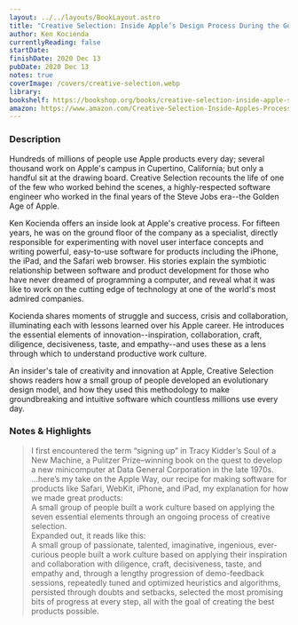```yaml
---
layout: ../../layouts/BookLayout.astro
title: "Creative Selection: Inside Apple’s Design Process During the Golden Age of Steve Jobs"
author: Ken Kocienda
currentlyReading: false
startDate:
finishDate: 2020 Dec 13
pubDate: 2020 Dec 13
notes: true
coverImage: /covers/creative-selection.webp
library:
bookshelf: https://bookshop.org/books/creative-selection-inside-apple-s-design-process-during-the-golden-age-of-steve-jobs/9781250203410
amazon: https://www.amazon.com/Creative-Selection-Inside-Apples-Process/dp/1250194466
---
```


### Description
Hundreds of millions of people use Apple products every day; several thousand work on Apple's campus in Cupertino, California; but only a handful sit at the drawing board. Creative Selection recounts the life of one of the few who worked behind the scenes, a highly-respected software engineer who worked in the final years of the Steve Jobs era--the Golden Age of Apple.

Ken Kocienda offers an inside look at Apple's creative process. For fifteen years, he was on the ground floor of the company as a specialist, directly responsible for experimenting with novel user interface concepts and writing powerful, easy-to-use software for products including the iPhone, the iPad, and the Safari web browser. His stories explain the symbiotic relationship between software and product development for those who have never dreamed of programming a computer, and reveal what it was like to work on the cutting edge of technology at one of the world's most admired companies.

Kocienda shares moments of struggle and success, crisis and collaboration, illuminating each with lessons learned over his Apple career. He introduces the essential elements of innovation--inspiration, collaboration, craft, diligence, decisiveness, taste, and empathy--and uses these as a lens through which to understand productive work culture.

An insider's tale of creativity and innovation at Apple, Creative Selection shows readers how a small group of people developed an evolutionary design model, and how they used this methodology to make groundbreaking and intuitive software which countless millions use every day.

### Notes & Highlights
> I first encountered the term “signing up” in Tracy Kidder’s Soul of a New Machine, a Pulitzer Prize–winning book on the quest to develop a new minicomputer at Data General Corporation in the late 1970s.  
> …here’s my take on the Apple Way, our recipe for making software for products like Safari, WebKit, iPhone, and iPad, my explanation for how we made great products:  
> A small group of people built a work culture based on applying the seven essential elements through an ongoing process of creative selection.  
> Expanded out, it reads like this:  
> A small group of passionate, talented, imaginative, ingenious, ever-curious people built a work culture based on applying their inspiration and collaboration with diligence, craft, decisiveness, taste, and empathy and, through a lengthy progression of demo-feedback sessions, repeatedly tuned and optimized heuristics and algorithms, persisted through doubts and setbacks, selected the most promising bits of progress at every step, all with the goal of creating the best products possible.
